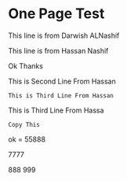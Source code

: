 # One Page Test

This line is from Darwish ALNashif

This line is from Hassan Nashif


Ok Thanks

This is Second Line From Hassan

```
This is Third Line From Hassan
```

This is Third Line From Hassa

```
Copy This
```


ok = 55888

7777

888
999
